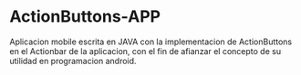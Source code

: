 # ActionButtons-APP
Aplicacion mobile escrita en JAVA con la implementacion de ActionButtons en el Actionbar de la aplicacion, con el fin de afianzar el concepto de su utilidad en programacion android.

